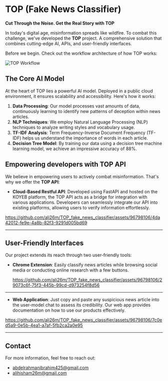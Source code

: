# TOP (Fake News Classifier)

**Cut Through the Noise. Get the Real Story with TOP**

In today's digital age, misinformation spreads like wildfire. To combat this challenge, we've developed the **TOP** project. A comprehensive solution that combines cutting-edge AI, APIs, and user-friendly interfaces.

 Before we begin. Check out the workflow architecture of how TOP works:

![TOP Workflow](https://github.com/ali26m/Fake_News_Classification/blob/main/documentaion/TOP-pipeline.gif)


## The Core AI Model

At the heart of TOP lies a powerful AI model. Deployed in a public cloud environment, it ensures scalability and accessibility. Here's how it works:

1. **Data Processing**: Our model processes vast amounts of data, continuously learning to identify new patterns of deception within news articles.
2. **NLP Techniques**: We employ Natural Language Processing (NLP) techniques to analyze writing styles and vocabulary usage.
3. **TF-IDF Analysis**: Term Frequency-Inverse Document Frequency (TF-IDF) helps us understand the importance of words in each article.
4. **Decision Tree Model**: By training our data using a decision tree machine learning model, we achieve an impressive accuracy of 88%.

## Empowering developers with TOP API

We believe in empowering users to actively combat misinformation. That's why we offer the **TOP API**:

- **Cloud-Based Restful API**: Developed using FastAPI and hosted on the KOYEB platform, the TOP API acts as a bridge for integration with various applications. Developers can seamlessly integrate our API into existing platforms, allowing users to verify information effortlessly.

https://github.com/ali26m/TOP_fake_news_classifier/assets/96798106/4da42012-fe9e-4a8b-82f3-9291d005bd69

---

## User-Friendly Interfaces

Our project extends its reach through two user-friendly tools:

- **Chrome Extension**: Easily classify news articles while browsing social media or conducting online research with a few buttons.

   https://github.com/ali26m/TOP_fake_news_classifier/assets/96798106/29073c6f-75f3-445b-99cd-d973254f8d56

---
- **Web Application**: Just copy and paste any suspicious news article into the user-model chat to assess its credibility. Our web app provides documentation on how to use our products effectively.

https://github.com/ali26m/TOP_fake_news_classifier/assets/96798106/7c0ed5a9-0e5b-4ea1-a7af-5fb2ca2a0e95

---


## Contact

For more information, feel free to reach out:

-  [abdelrahmanibrahim425@gmail.com](mailto:abdelrahmanibrahim425@gmail.com)
-  [alihisham26m@gmail.com](mailto:alihisham26m@gmail.com)
